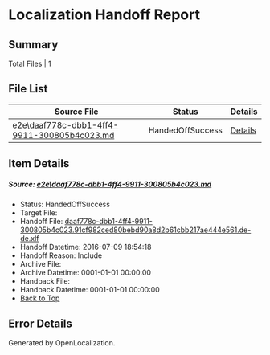 # <a name='report-top'></a> Localization Handoff Report

## Summary
 Total Files | 1

## File List
 Source File | Status | Details 
 ----------- | ------ | ------- 
 [e2e\daaf778c-dbb1-4ff4-9911-300805b4c023.md](https://github.com/OpenLocalizationTestOrg/oltest/blob/f316364558309eee92b711bcd69be207b4f2f3f1/e2e/daaf778c-dbb1-4ff4-9911-300805b4c023.md) | HandedOffSuccess | [Details](#27901db79ce7bbd8b32062c4574eba39d754665e1)

## Item Details
##### <a name='27901db79ce7bbd8b32062c4574eba39d754665e1'></a> Source: [e2e\daaf778c-dbb1-4ff4-9911-300805b4c023.md](https://github.com/OpenLocalizationTestOrg/oltest/blob/f316364558309eee92b711bcd69be207b4f2f3f1/e2e/daaf778c-dbb1-4ff4-9911-300805b4c023.md)
* Status: HandedOffSuccess
* Target File: 
* Handoff File: [daaf778c-dbb1-4ff4-9911-300805b4c023.91cf982ced80bebd90a8d2b61cbb217ae444e561.de-de.xlf](https://github.com/OpenLocalizationTestOrg/olhandoff-e2e/blob/ef0fba3a48e600979988eca34dcfd3d31e400b06/ol-handoff/OpenLocalizationTestOrg/oltest-dede-fly/ci/ht/daaf778c-dbb1-4ff4-9911-300805b4c023.91cf982ced80bebd90a8d2b61cbb217ae444e561.de-de.xlf)
* Handoff Datetime: 2016-07-09 18:54:18
* Handoff Reason: Include
* Archive File: 
* Archive Datetime: 0001-01-01 00:00:00
* Handback File: 
* Handback Datetime: 0001-01-01 00:00:00
* [Back to Top](#report-top)


## Error Details

Generated by OpenLocalization.
